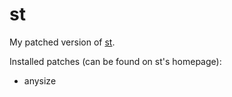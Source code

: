 # st

My patched version of [st](https://st.suckless.org).

Installed patches (can be found on st's homepage):
- anysize
